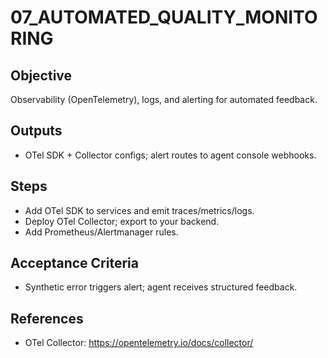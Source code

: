 # 07_AUTOMATED_QUALITY_MONITORING

## Objective
Observability (OpenTelemetry), logs, and alerting for automated feedback.

## Outputs
- OTel SDK + Collector configs; alert routes to agent console webhooks.

## Steps
- Add OTel SDK to services and emit traces/metrics/logs.
- Deploy OTel Collector; export to your backend.
- Add Prometheus/Alertmanager rules.

## Acceptance Criteria
- Synthetic error triggers alert; agent receives structured feedback.

## References
- OTel Collector: https://opentelemetry.io/docs/collector/

